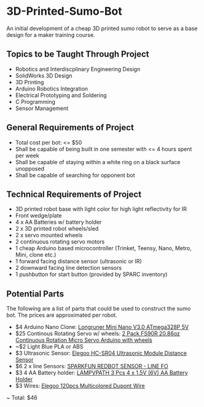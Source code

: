 # 3D-Printed-Sumo-Bot

An initial development of a cheap 3D printed sumo robot to serve as a base design for a maker training course.

## Topics to be Taught Through Project

* Robotics and Interdiscplinary Engineering Design
* SolidWorks 3D Design
* 3D Printing
* Arduino Robotics Integration
* Electrical Prototyping and Soldering
* C Programming
* Sensor Management

## General Requirements of Project

* Total cost per bot: <= $50
* Shall be capable of being built in one semester with <= 4 hours spent per week
* Shall be capable of staying within a white ring on a black surface unopposed
* Shall be capable of searching for opponent bot

## Technical Requirements of Project

* 3D printed robot base with light color for high light reflectivity for IR
* Front wedge/plate
* 4 x AA Batteries w/ battery holder
* 2 x 3D printed robot wheels/sled
* 2 x servo mounted wheels
* 2 continuous rotating servo motors
* 1 cheap Arduino based microcontroller (Trinket, Teensy, Nano, Metro, Mini, clone etc.)
* 1 forward facing distance sensor (ultrasonic or IR)
* 2 downward facing line detection sensors
* 1 pushbutton for start button (provided by SPARC inventory)

## Potential Parts

The following are a list of parts that could be used to construct the sumo bot.  The prices are approximated per robot.

* $4 Arduino Nano Clone: [Longruner Mini Nano V3.0 ATmega328P 5V](https://www.amazon.com/dp/B01MSYWE6B/ref=sspa_dk_detail_2?pd_rd_i=B01MSYWE6B&pd_rd_wg=x0yTE&pd_rd_r=DXKK6VB2KWG6WEH9P1KZ&pd_rd_w=VJF74&th=1)
* $25 Continous Rotating Servo w/ wheels: [2 Pack FS90R 20.86oz Continuous Rotation Micro Servo Arduino with wheels](https://www.amazon.com/20-86oz-Continuous-Rotation-Arduino-set-point/dp/B01MSVCVVN/ref=sr_1_3?ie=UTF8&qid=1514833995&sr=8-3&keywords=continuous+rotation+servo)
* ~$2 Light Blue PLA or ABS
* $3 Ultrasonic Sensor: [Elegoo HC-SR04 Ultrasonic Module Distance Sensor](https://www.amazon.com/Elegoo-HC-SR04-Ultrasonic-Distance-MEGA2560/dp/B01COSN7O6/ref=sr_1_3?ie=UTF8&qid=1514834558&sr=8-3&keywords=ultrasonic+sensors)
* $6 2 x line Sensors: [SPARKFUN REDBOT SENSOR - LINE FO](https://www.digikey.com/product-detail/en/sparkfun-electronics/SEN-11769/1568-1556-ND/5768367)
* $3 4 AA Battery holder: [LAMPVPATH 3 Pcs 4 x 1.5V (6V) AA Battery Holder](https://www.amazon.com/LAMPVPATH-Battery-Connector-Plastic-Housing/dp/B01M7QUJ4J/ref=sr_1_3?s=electronics&ie=UTF8&qid=1514835351&sr=1-3&keywords=4+AA+battery+holder)
* $3 Wires: [Elegoo 120pcs Multicolored Dupont Wire](https://www.amazon.com/Elegoo-120pcs-Multicolored-Breadboard-arduino/dp/B01EV70C78/ref=sr_1_2_sspa?ie=UTF8&qid=1514837287&sr=8-2-spons&keywords=breadboard+wires&psc=1)

~ Total: $46